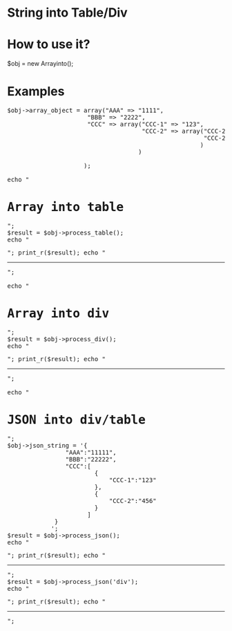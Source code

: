 # String into Table/Div

# How to use it?
$obj = new Arrayinto();

# Examples

<pre>
$obj->array_object = array("AAA" => "1111",
                      "BBB" => "2222",
					  "CCC" => array("CCC-1" => "123",
					                 "CCC-2" => array("CCC-2222-A" => "CA2",
									                  "CCC-2222=B" => "CB2"
													 )
									)
					 
					 );

echo "<h1>Array into table</h1>";					 
$result = $obj->process_table();
echo "<pre>"; print_r($result); echo "<hr />";

echo "<h1>Array into div</h1>";					 
$result = $obj->process_div();
echo "<pre>"; print_r($result); echo "<hr />";

echo "<h1>JSON into div/table</h1>";	
$obj->json_string = '{
				"AAA":"11111",
				"BBB":"22222",
				"CCC":[
						{
							"CCC-1":"123"
						},
						{
							"CCC-2":"456"
						}
				      ]	
             }
            ';
$result = $obj->process_json();
echo "<pre>"; print_r($result); echo "<hr />";
$result = $obj->process_json('div');
echo "<pre>"; print_r($result); echo "<hr />";
</pre>
